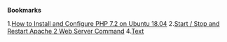**Bookmarks**

1.[How to Install and Configure PHP 7.2 on Ubuntu 18.04](https://www.vultr.com/docs/configure-php-7-2-on-ubuntu-18-04)
2.[Start / Stop and Restart Apache 2 Web Server Command](https://www.cyberciti.biz/faq/star-stop-restart-apache2-webserver/)
4.[Text](link)



